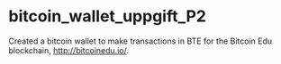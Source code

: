 # bitcoin_wallet_uppgift_P2
Created a bitcoin wallet to make transactions in BTE for the Bitcoin Edu blockchain, http://bitcoinedu.io/.

